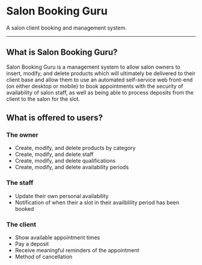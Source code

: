 # Salon Booking Guru

A salon client booking and management system.

---

## What is Salon Booking Guru?

Salon Booking Guru is a management system to allow salon owners to insert,
modify, and delete products which will ultimately be delivered to their client
base and allow them to use an automated self-service web front-end (on either
desktop or mobile) to book appointments with the security of availability of
salon staff, as well as being able to process deposits from the client to the
salon for the slot.

## What is offered to users?

### The owner
*  Create, modify, and delete products by category
*  Create, modify, and delete staff
*  Create, modify, and delete qualifications
*  Create, modify, and delete availability periods

### The staff
*  Update their own personal availability
*  Notification of when their a slot in their availblility period has been
booked

### The client
*  Show available appointment times
*  Pay a deposit
*  Receive meaningful reminders of the appointment
*  Method of cancellation

